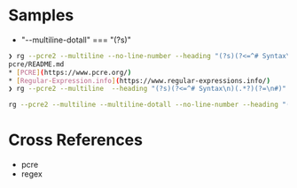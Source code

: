 # Samples
* "--multiline-dotall" === "(?s)"

```bash
❯ rg --pcre2 --multiline --no-line-number --heading "(?s)(?<=^# Syntax\n)(.*?)(?=\n#)" |while read x; do echo $x; done
pcre/README.md
* [PCRE](https://www.pcre.org/)
* [Regular-Expression.info](https://www.regular-expressions.info/)
❯ rg --pcre2 --multiline  --heading "(?s)(?<=^# Syntax\n)(.*?)(?=\n#)" |while read x; do echo $x; done
```



```bash
rg --pcre2 --multiline --multiline-dotall --no-line-number --heading "(?<=^# Syntax\n)(.*?)(?=\n#)"

```




# Cross References 
* pcre
* regex

